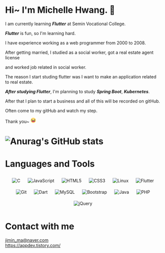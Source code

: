 # Hi~ I'm Michelle Hwang. 👋
I am currently learning ***Flutter*** at Semin Vocational College.   
   
***Flutter*** is fun, so I'm learning hard.   
   
I have experience working as a web programmer from 2000 to 2008.   
   
After getting married, I studied as a social worker, got a real estate agent license 

and worked job related in social worker.    
   
The reason I start studing flutter was I want to make an application related to real estate.   
   
***After studying Flutter***, I'm planning to study ***Spring Boot***, ***Kubernetes***.
   
After that I plan to start a business and all of this will be recorded on gitHub.

Often come to my gitHub and watch my step. 

Thank you~  <img src="./images/laughing.svg" width="18" height="18">

   
# ![Anurag's GitHub stats](https://github-readme-stats.vercel.app/api?username=Michellehwang001&show_icons=true&theme=radical)
   
# Languages and Tools
<!--
<img src="https://img.shields.io/static/v1?label=1&message=Java&color=orange" />
<img src="https://img.shields.io/static/v1?label=2&message=C&color=green" />
<img src="https://img.shields.io/static/v1?label=3&message=JavaScript&color=red" />
<img src="https://img.shields.io/static/v1?label=4&message=HTML5&color=blue" />
<img src="https://img.shields.io/static/v1?label=5&message=CSS&color=green" />
<img src="https://img.shields.io/static/v1?label=6&message=PHP&color=yellow" />
<img src="https://img.shields.io/static/v1?label=7&message=ASP&color=yellowgreen" />
<img src="https://img.shields.io/static/v1?label=8&message=JSP&color=brightgreen" />
<img src="https://img.shields.io/static/v1?label=9&message=SQL&color=orange" />
<img src="https://img.shields.io/static/v1?label=10&message=Git&color=red" />
<img src="https://img.shields.io/static/v1?label=11&message=Flutter&color=blue" />
<img src="https://img.shields.io/static/v1?label=12&message=SQL&color=yellow" />
<img src="https://img.shields.io/static/v1?label=13&message=BootStrap&color=blueviolet" />
-->

<div align="center">  
<img style="margin: 10px" src="https://profilinator.rishav.dev/skills-assets/c-original.svg" alt="C" height="25" />  
<img style="margin: 10px" src="https://profilinator.rishav.dev/skills-assets/javascript-original.svg" alt="JavaScript" height="25" />  
<img style="margin: 10px" src="https://profilinator.rishav.dev/skills-assets/html5-original-wordmark.svg" alt="HTML5" height="25" />  
<img style="margin: 10px" src="https://profilinator.rishav.dev/skills-assets/css3-original-wordmark.svg" alt="CSS3" height="25" />  
<img style="margin: 10px" src="https://profilinator.rishav.dev/skills-assets/linux-original.svg" alt="Linux" height="25" />  
<img style="margin: 10px" src="https://profilinator.rishav.dev/skills-assets/flutterio-icon.svg" alt="Flutter" height="25" />  
<img style="margin: 10px" src="https://profilinator.rishav.dev/skills-assets/git-scm-icon.svg" alt="Git" height="25" />  
<img style="margin: 10px" src="https://profilinator.rishav.dev/skills-assets/dartlang-icon.svg" alt="Dart" height="25" />  
<img style="margin: 10px" src="https://profilinator.rishav.dev/skills-assets/mysql-original-wordmark.svg" alt="MySQL" height="25" />  
<img style="margin: 10px" src="https://profilinator.rishav.dev/skills-assets/bootstrap-plain.svg" alt="Bootstrap" height="25" />  
<img style="margin: 10px" src="https://profilinator.rishav.dev/skills-assets/java-original-wordmark.svg" alt="Java" height="25" />  
<img style="margin: 10px" src="https://profilinator.rishav.dev/skills-assets/php-original.svg" alt="PHP" height="25" />  
<img style="margin: 10px" src="https://profilinator.rishav.dev/skills-assets/jquery.png" alt="jQuery" height="25" />  
</div>  





# Contact with me
<jimin_ma@naver.com>   
<https://appdev.tistory.com/>